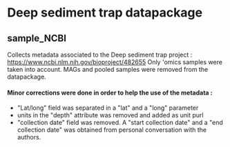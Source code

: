 # Deep sediment trap datapackage

## sample_NCBI
Collects metadata associated to the Deep sediment trap project : https://www.ncbi.nlm.nih.gov/bioproject/482655
Only 'omics samples were taken into account. MAGs and pooled samples were removed from the datapackage.

#### Minor corrections were done in order to help the use of the metadata :
  - "Lat/long" field was separated in a "lat" and a "long" parameter
  - units in the "depth" attribute was removed and added as unit purl
  - "collection date" field was removed. A "start collection date" and a "end collection date" was obtained from personal conversation with the authors. 
